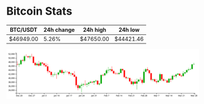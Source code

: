 # Bitcoin Stats

BTC/USDT|24h change|24h high|24h low|
|---|---|---|---|
|$46949.00|5.26%|$47650.00|$44421.46|

<img src="./chart.svg">
